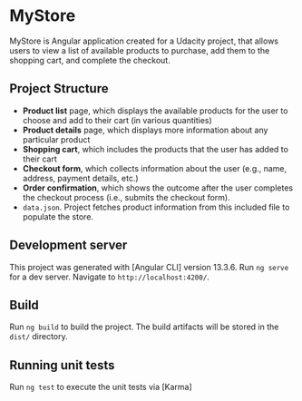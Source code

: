 # MyStore

MyStore is Angular application created for a Udacity project, that allows users to view a list of available products to purchase, add them to the shopping cart, and complete the checkout.

## Project Structure

- **Product list** page, which displays the available products for the user to choose and add to their cart (in various quantities)
- **Product details** page, which displays more information about any particular product
- **Shopping cart**, which includes the products that the user has added to their cart
- **Checkout form**, which collects information about the user (e.g., name, address, payment details, etc.)
- **Order confirmation**, which shows the outcome after the user completes the checkout process (i.e., submits the checkout form).
- `data.json`. Project fetches product information from this included file to populate the store.

## Development server

This project was generated with [Angular CLI] version 13.3.6.
Run `ng serve` for a dev server. Navigate to `http://localhost:4200/`.

## Build

Run `ng build` to build the project. The build artifacts will be stored in the `dist/` directory.

## Running unit tests

Run `ng test` to execute the unit tests via [Karma]
